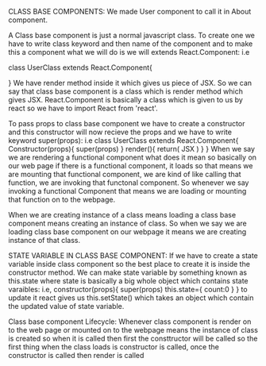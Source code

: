CLASS BASE COMPONENTS:
We made User component to call it in About component.

A Class base component is just a normal javascript class. To create one we have to write class keyword and then name of the component and to make this a component what we will do is we will extends React.Component: i.e

class UserClass extends React.Component{

}
We have render method inside it which gives us piece of JSX. So we can say that class base component is a class which is render method which gives JSX. React.Component is basically a class which is given to us by react so we have to import React from 'react'. 

To pass props to class base component we have to create a constructor and this constructor will now recieve the props and we have to write keyword super(props): i.e
class UserClass extends React.Component{
    Constructor(props){
        super(props)
    }
    render(){
    return(
        JSX
    )
    }
}
When we say we are rendering a functional component what does it mean so basically on our web page if there is a functional component, it loads so that means we are mounting that functional component, we are kind of like calling that function, we are invoking that functonal component. So whenever we say invoking a functional Component that means we are loading or mounting that function on to the webpage.    

When we are creating instance of a class means loading a class base component means creating an instance of class. So when we say we are loading class base component on our webpage it means we are creating instance of that class.

STATE VARIABLE IN CLASS BASE COMPONENT:
If we have to create a state variable inside class component so the best place to create it is inside the constructor method. We can make state variable by something known as this.state where state is basically a big whole object which contains state varaibles: i.e,
constructor(props){
super(props)
this.state={
    count:0
}
}
to update it react gives us this.setState() which takes an object which contain the updated value of state variable.


Class base component Lifecycle:
Whenever class component is render on to the web page or mounted on to the webpage means the instance of class is created so when it is called then first the consttructor will be called so the first thing when the class loads is constructor is called, once the constructor is called then render is called